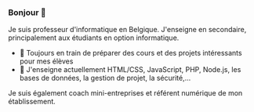 ### Bonjour 👋

Je suis professeur d'informatique en Belgique.
J'enseigne en secondaire, principalement aux étudiants en option informatique.

- 🔭 Toujours en train de préparer des cours et des projets intéressants pour mes élèves
- 🌱 J'enseigne actuellement HTML/CSS, JavaScript, PHP, Node.js, les bases de données, la gestion de projet, la sécurité,...

Je suis également coach mini-entreprises et référent numérique de mon établissement.

